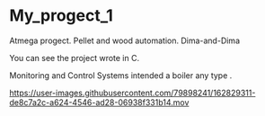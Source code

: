 # My_progect_1
Atmega progect.   Pellet and wood automation.  Dima-and-Dima

You can see  the project wrote in  C. 


Monitoring and Control Systems intended  a boiler any type .


https://user-images.githubusercontent.com/79898241/162829311-de8c7a2c-a624-4546-ad28-06938f331b14.mov

